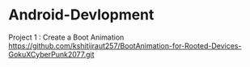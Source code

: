 # Android-Devlopment

Project 1 : Create a Boot Animation
https://github.com/kshitijraut257/BootAnimation-for-Rooted-Devices-GokuXCyberPunk2077.git
